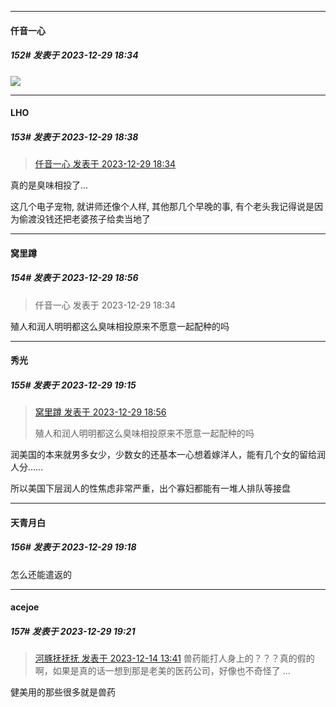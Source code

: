 
*****

####  仟音一心  
##### 152#       发表于 2023-12-29 18:34

<img src="https://p.sda1.dev/14/de96b893e9583b34d32712dc1e6b459e/Image_1703846009477.jpg" referrerpolicy="no-referrer">

*****

####  LHO  
##### 153#       发表于 2023-12-29 18:38

<blockquote><a href="httphttps://bbs.saraba1st.com/2b/forum.php?mod=redirect&amp;goto=findpost&amp;pid=63478347&amp;ptid=2164087" target="_blank">仟音一心 发表于 2023-12-29 18:34</a></blockquote>
真的是臭味相投了...

这几个电子宠物, 就讲师还像个人样, 其他那几个早晚的事, 有个老头我记得说是因为偷渡没钱还把老婆孩子给卖当地了


*****

####  窝里蹲  
##### 154#       发表于 2023-12-29 18:56

<blockquote>仟音一心 发表于 2023-12-29 18:34
</blockquote>
殖人和润人明明都这么臭味相投原来不愿意一起配种的吗


*****

####  秀光  
##### 155#       发表于 2023-12-29 19:15

<blockquote><a href="httphttps://bbs.saraba1st.com/2b/forum.php?mod=redirect&amp;goto=findpost&amp;pid=63478527&amp;ptid=2164087" target="_blank">窝里蹲 发表于 2023-12-29 18:56</a>

殖人和润人明明都这么臭味相投原来不愿意一起配种的吗</blockquote>
润美国的本来就男多女少，少数女的还基本一心想着嫁洋人，能有几个女的留给润人分……

所以美国下层润人的性焦虑非常严重，出个寡妇都能有一堆人排队等接盘

*****

####  天青月白  
##### 156#       发表于 2023-12-29 19:18

怎么还能遣返的

*****

####  acejoe  
##### 157#       发表于 2023-12-29 19:21

<blockquote><a href="httphttps://bbs.saraba1st.com/2b/forum.php?mod=redirect&amp;goto=findpost&amp;pid=63325544&amp;ptid=2164087" target="_blank">河豚抚抚抚 发表于 2023-12-14 13:41</a>
兽药能打人身上的？？？真的假的啊，如果是真的话一想到那是老美的医药公司，好像也不奇怪了 ...</blockquote>
健美用的那些很多就是兽药

